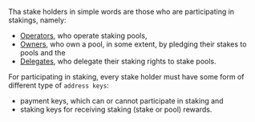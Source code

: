 Tha stake holders in simple words are those who are participating in stakings, namely:
  - [Operators](../Staking/Operators.md), who operate staking pools,
  - [Owners](../Staking/Owners.md), who own a pool, in some extent, by pledging their stakes to pools and the
  - [Delegates](../Staking/Delegates.md), who delegate their staking rights to stake pools.

For participating in staking, every stake holder must have some form of different type of `address keys`:
  - payment keys, which can or cannot participate in staking and 
  - staking keys for receiving staking (stake or pool)  rewards.
